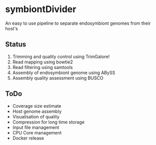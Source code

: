 # symbiontDivider
An easy to use pipeline to separate endosymbiont genomes from their host's


## Status

1. Trimming and quality control using TrimGalore!
2. Read mapping using bowtie2
3. Read filtering using samtools
4. Assembly of endosymbiont genome using ABySS
5. Assembly quality assessment using BUSCO


## ToDo

- Coverage size estimate
- Host genome assembly
- Visualisation of quality
- Compression for long time storage
- Input file management
- CPU Core management
- Docker release
